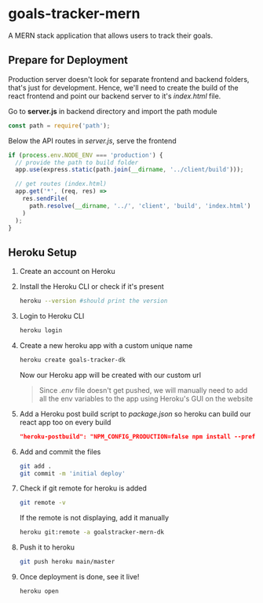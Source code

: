 # goals-tracker-mern

A MERN stack application that allows users to track their goals.

## Prepare for Deployment

Production server doesn't look for separate frontend and backend folders, that's just for development. Hence, we'll need to create the build of the react frontend and point our backend server to it's _index.html_ file.

Go to **server.js** in backend directory and import the path module

```js
const path = require('path');
```

Below the API routes in _server.js_, serve the frontend

```js
if (process.env.NODE_ENV === 'production') {
  // provide the path to build folder
  app.use(express.static(path.join(__dirname, '../client/build')));

  // get routes (index.html)
  app.get('*', (req, res) =>
    res.sendFile(
      path.resolve(__dirname, '../', 'client', 'build', 'index.html')
    )
  );
}
```

## Heroku Setup

1. Create an account on Heroku
2. Install the Heroku CLI or check if it's present
   ```bash
   heroku --version #should print the version
   ```
3. Login to Heroku CLI
   ```bash
   heroku login
   ```
4. Create a new heroku app with a custom unique name

   ```bash
   heroku create goals-tracker-dk
   ```

   Now our Heroku app will be created with our custom url

   > Since _.env_ file doesn't get pushed, we will manually need to add all the env variables to the app using Heroku's GUI on the website

5. Add a Heroku post build script to _package.json_ so heroku can build our react app too on every build

   ```json
   "heroku-postbuild": "NPM_CONFIG_PRODUCTION=false npm install --prefix client && npm run build --prefix client"
   ```

6. Add and commit the files

   ```bash
   git add .
   git commit -m 'initial deploy'
   ```

7. Check if git remote for heroku is added

   ```bash
   git remote -v
   ```

   If the remote is not displaying, add it manually

   ```bash
   heroku git:remote -a goalstracker-mern-dk
   ```

8. Push it to heroku

   ```bash
   git push heroku main/master
   ```

9. Once deployment is done, see it live!
   ```bash
   heroku open
   ```
